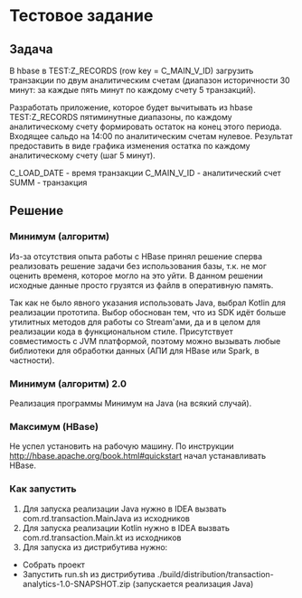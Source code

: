 # Тестовое задание

## Задача
В hbase в TEST:Z_RECORDS (row key = C_MAIN_V_ID) загрузить транзакции по двум аналитическим счетам
(диапазон историчности 30 минут: за каждые пять минут по каждому счету 5 транзакций).

Разработать приложение, которое будет вычитывать из hbase TEST:Z_RECORDS пятиминутные диапазоны,
по каждому аналитическому счету формировать остаток на конец этого периода.
Входящее сальдо на 14:00 по аналитическим счетам нулевое.
Результат предоставить в виде графика изменения остатка по каждому аналитическому счету (шаг 5 минут).

C_LOAD_DATE - время транзакции
C_MAIN_V_ID - аналитический счет
SUMM - транзакция

## Решение 

### Минимум (алгоритм)
Из-за отсутствия опыта работы с HBase принял решение сперва реализовать решение задачи
без использования базы, т.к. не мог оценить временя, которое могло на это уйти.
В данном решении исходные данные просто грузятся из файлв в оперативную память.

Так как не было явного указания использовать Java, выбрал Kotlin для реализации прототипа. 
Выбор обоснован тем, что из SDK идёт больше утилитных методов для работы со Stream'ами,
да и в целом для реализации кода в функциональном стиле. Присутствует совместимость с 
JVM платформой, поэтому можно вызывать любые библиотеки для обработки данных (АПИ для HBase или Spark, в частности).

### Минимум (алгоритм) 2.0
Реализация программы Минимум на Java (на всякий случай).

### Максимум (HBase) 
Не успел установить на рабочую машину.
По инструкции http://hbase.apache.org/book.html#quickstart начал устанавливать HBase. 

### Как запустить
1. Для запуска реализации Java нужно в IDEA вызвать  com.rd.transaction.MainJava из исходников
2. Для запуска реализации Kotlin нужно в IDEA вызвать com.rd.transaction.Main.kt из исходников
3. Для запуска из дистрибутива нужно: 
- Собрать проект
- Запустить run.sh из дистрибутива ./build/distribution/transaction-analytics-1.0-SNAPSHOT.zip (запускается реализация Java)
